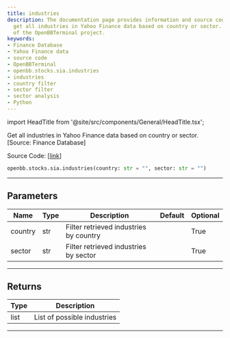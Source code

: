```yaml
---
title: industries
description: The documentation page provides information and source code on how to
  get all industries in Yahoo Finance data based on country or sector. This is part
  of the OpenBBTerminal project.
keywords:
- Finance Database
- Yahoo Finance data
- source code
- OpenBBTerminal
- openbb.stocks.sia.industries
- industries
- country filter
- sector filter
- sector analysis
- Python
---
```


import HeadTitle from '@site/src/components/General/HeadTitle.tsx';

<HeadTitle title="industries - Sia - Stocks - Reference | OpenBB SDK Docs" />

Get all industries in Yahoo Finance data based on country or sector. [Source: Finance Database]

Source Code: [[link](https://github.com/OpenBB-finance/OpenBBTerminal/tree/main/openbb_terminal/stocks/sector_industry_analysis/financedatabase_model.py#L69)]

```python
openbb.stocks.sia.industries(country: str = "", sector: str = "")
```

---

## Parameters

| Name | Type | Description | Default | Optional |
| ---- | ---- | ----------- | ------- | -------- |
| country | str | Filter retrieved industries by country |  | True |
| sector | str | Filter retrieved industries by sector |  | True |


---

## Returns

| Type | Description |
| ---- | ----------- |
| list | List of possible industries |
---
